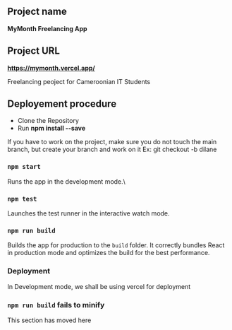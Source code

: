 ## Project name

**MyMonth Freelancing App**

## Project URL

**https://mymonth.vercel.app/**

Freelancing peoject for Cameroonian IT Students

## Deployement procedure

- Clone the Repository
- Run **npm install --save**

If you have to work on the project, make sure you do not touch the main branch, but create your branch and work on it
Ex: git checkout -b dilane

### `npm start`

Runs the app in the development mode.\

### `npm test`

Launches the test runner in the interactive watch mode.

### `npm run build`

Builds the app for production to the `build` folder.
It correctly bundles React in production mode and optimizes the build for the best performance.

### Deployment

In Development mode, we shall be using vercel for deployment

### `npm run build` fails to minify

This section has moved here
